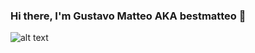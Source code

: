 ### Hi there, I'm Gustavo Matteo AKA bestmatteo 👋
![alt text](https://images-cdn.9gag.com/photo/a51xRvr_700b.jpg)
